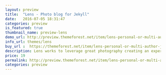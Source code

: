 ```yaml
---
layout: preview
title:  "Lens - Photo blog for Jekyll"
date:   2016-07-05 18:31:47
categories: preview
is_featured: true
thumbnail_name: preview-lens
demo_url: http://preview.themeforest.net/item/lens-personal-or-multi-author-jekyll-blog/full_screen_preview/17457429?_ga=2.18169273.1836960532.1588922153-476856650.1562142006
info_url: themes/lens
buy_url :  https://themeforest.net/item/lens-personal-or-multi-author-jekyll-blog/17457429
description: Lens works to leverage great photography creating an experience for the visitor. The Jekyll platform excels at minimalist sites, Lens adds just enough to give your site a unique feel without going overboard.
price: 19
permalink: http://preview.themeforest.net/item/lens-personal-or-multi-author-jekyll-blog/full_screen_preview/17457429?_ga=2.18169273.1836960532.1588922153-476856650.1562142006
categories: preview
---
```

